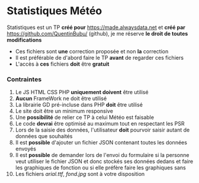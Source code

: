 # Statistiques Météo
Statistiques est un TP **créé pour** https://made.alwaysdata.net et **créé par** https://github.com/QuentinBubu/ (github), je me réserve **le droit de toutes modifications**

- Ces fichiers sont **une** correction proposée et non **la** correction
- Il est préférable de d'abord faire le TP **avant** de regarder ces fichiers
- L'accès à **ces** fichiers **doit** être **gratuit**

### Contraintes 
1. Le JS HTML CSS PHP **uniquement doivent** être utilisé
2. **Aucun** FrameWork ne doit être utilisé 
3. La librairie GD pré-incluse dans PHP **doit** être utilisé 
4. Le site doit être un minimum responsive
5. Une **possibilité** de relier ce TP à celui Météo est faisable
6. Le code **devrai** être optimisé au maximum tout en respectant les PSR
7. Lors de la saisie des données, l'utilisateur **doit** pourvoir saisir autant de données que souhaités
8. Il est **possible** d'ajouter un fichier JSON contenant toutes les données envoyés
9. Il est **possible** de demander lors de l'envoi du formulaire si la personne veut utiliser le fichier JSON et donc stockés ses données dedans et faire les graphiques de fonction ou si elle préfère faire les graphiques sans
10. Les fichiers _arial.ttf_, _fond.jpg_ sont à votre disposition
